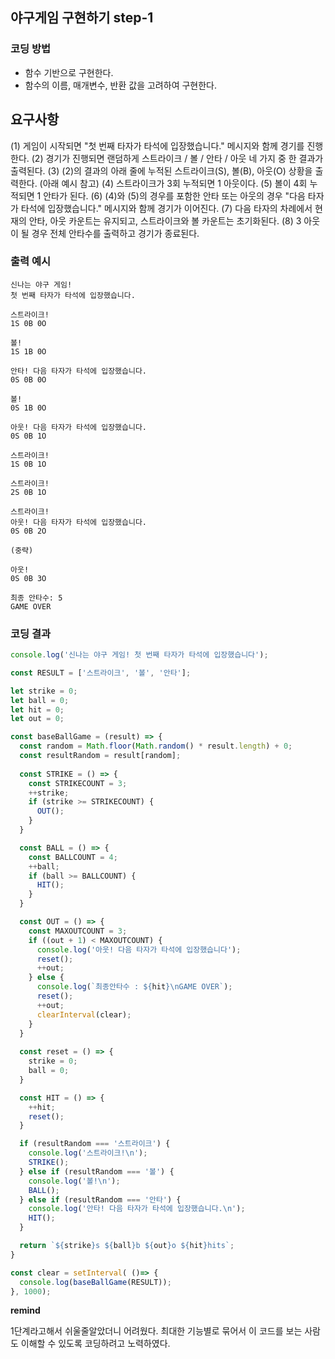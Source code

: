 ## 야구게임 구현하기 step-1

### 코딩 방법

- 함수 기반으로 구현한다.
- 함수의 이름, 매개변수, 반환 값을 고려하여 구현한다.

## 요구사항

(1) 게임이 시작되면 "첫 번째 타자가 타석에 입장했습니다." 메시지와 함께 경기를 진행한다.
(2) 경기가 진행되면 랜덤하게 스트라이크 / 볼 / 안타 / 아웃 네 가지 중 한 결과가 출력된다.
(3) (2)의 결과의 아래 줄에 누적된 스트라이크(S), 볼(B), 아웃(O) 상황을 출력한다. (아래 예시 참고)
(4) 스트라이크가 3회 누적되면 1 아웃이다.
(5) 볼이 4회 누적되면 1 안타가 된다.
(6) (4)와 (5)의 경우를 포함한 안타 또는 아웃의 경우 "다음 타자가 타석에 입장했습니다." 메시지와 함께 경기가 이어진다.
(7) 다음 타자의 차례에서 현재의 안타, 아웃 카운트는 유지되고, 스트라이크와 볼 카운트는 초기화된다.
(8) 3 아웃이 될 경우 전체 안타수를 출력하고 경기가 종료된다.

### 출력 예시

~~~
신나는 야구 게임!
첫 번째 타자가 타석에 입장했습니다.

스트라이크!
1S 0B 0O

볼!
1S 1B 0O

안타! 다음 타자가 타석에 입장했습니다.
0S 0B 0O

볼!
0S 1B 0O

아웃! 다음 타자가 타석에 입장했습니다.
0S 0B 1O

스트라이크!
1S 0B 1O

스트라이크!
2S 0B 1O

스트라이크!
아웃! 다음 타자가 타석에 입장했습니다.
0S 0B 2O

(중략)

아웃!
0S 0B 3O

최종 안타수: 5
GAME OVER
~~~



### 코딩 결과

~~~javascript
console.log('신나는 야구 게임! 첫 번째 타자가 타석에 입장했습니다');

const RESULT = ['스트라이크', '볼', '안타'];

let strike = 0;
let ball = 0;
let hit = 0;
let out = 0;

const baseBallGame = (result) => {
  const random = Math.floor(Math.random() * result.length) + 0;
  const resultRandom = result[random];
  
  const STRIKE = () => {
    const STRIKECOUNT = 3;
    ++strike;
    if (strike >= STRIKECOUNT) {
      OUT();
    }
  }

  const BALL = () => {
    const BALLCOUNT = 4;
    ++ball;
    if (ball >= BALLCOUNT) {
      HIT();
    }
  }

  const OUT = () => {
    const MAXOUTCOUNT = 3;
    if ((out + 1) < MAXOUTCOUNT) {
      console.log('아웃! 다음 타자가 타석에 입장했습니다');
      reset();
      ++out;
    } else {
      console.log(`최종안타수 : ${hit}\nGAME OVER`);
      reset();
      ++out;
      clearInterval(clear);
    }
  }
  
  const reset = () => {
    strike = 0;
    ball = 0;
  }

  const HIT = () => {
    ++hit;
    reset();
  }

  if (resultRandom === '스트라이크') {
    console.log('스트라이크!\n');
    STRIKE();
  } else if (resultRandom === '볼') {
    console.log('볼!\n');
    BALL();
  } else if (resultRandom === '안타') {
    console.log('안타! 다음 타자가 타석에 입장했습니다.\n');
    HIT();
  }

  return `${strike}s ${ball}b ${out}o ${hit}hits`;
}

const clear = setInterval( ()=> {
  console.log(baseBallGame(RESULT));
}, 1000);


~~~



**remind**

1단계라고해서 쉬울줄알았더니 어려웠다. 최대한 기능별로 묶어서 이 코드를 보는 사람도 이해할 수 있도록 코딩하려고 노력하였다.